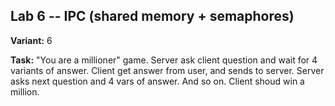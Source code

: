 
## Lab 6 -- IPC (shared memory + semaphores)

**Variant:** 6

**Task:** "You are a millioner" game. Server ask client question and wait for 4
variants of answer. Client get answer from user, and sends to server.
Server asks next question and 4 vars of answer. And so on.
Client shoud win a million.
